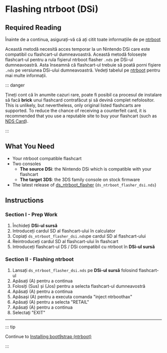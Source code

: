 # Flashing ntrboot (DSi)

## Required Reading

Înainte de a continua, asigurați-vă că ați citit toate informațiile de pe [ntrboot](ntrboot)

Această metodă necesită acces temporar la un Nintendo DSi care este compatibil cu flashcart-ul dumneavoastră. Această metodă folosește flashcart-ul pentru a rula fişierul ntrboot flasher `.nds` pe DSi-ul dumneavoastră. Asta înseamnă că flashcart-ul trebuie să poată porni fişiere `.nds` pe versiunea DSi-ului dumneavoastră. Vedeți tabelul pe [ntrboot](ntrboot) pentru mai multe informații.

::: danger

Țineți cont că în anumite cazuri rare, poate fi posibil ca procesul de instalare să facă **brick** unui flashcard contrafăcut și să devină complet nefolositor. This is unlikely, but nevertheless, only original listed flashcarts are supported. To reduce the chance of receiving a counterfeit card, it is recommended that you use a reputable site to buy your flashcart (such as [NDS Card](https://www.nds-card.com/)).

:::

## What You Need

- Your ntrboot compatible flashcart
- Two consoles
  - **The source DSi**: the Nintendo DSi which is compatible with your flashcart
  - **The target 3DS**: the 3DS family console on stock firmware
- The latest release of [ds_ntrboot_flasher](https://github.com/ntrteam/ds_ntrboot_flasher/releases/latest) (`ds_ntrboot_flasher_dsi.nds`)

## Instructions

### Section I - Prep Work

1. Închideți **DSi-ul sursă**
2. Introduceți cardul SD al flashcart-ului în calculator
3. Copiați `ds_ntrboot_flasher_dsi.nds`pe cardul SD al flashcart-ului
4. Reintroduceți cardul SD al flashcart-ului în flashcart
5. Introduceți flashcart-ul DS / DSi compatibil cu ntrboot în **DSi-ul sursă**

### Section II - Flashing ntrboot

1. Lansați `ds_ntrboot_flasher_dsi.nds` pe **DSi-ul sursă** folosind flashcart-ul
2. Apăsați (A) pentru a continua
3. Folosiți (Sus) și (Jos) pentru a selecta flashcart-ul dumneavostră
4. Apăsați (A) pentru a continua
5. Apăsași (A) pentru a executa comanda "inject ntrboothax"
6. Apăsați (A) pentru a selecta "RETAIL"
7. Apăsați (A) pentru a continua
8. Selectaţi "EXIT"

___

::: tip

Continue to [Installing boot9strap (ntrboot)](installing-boot9strap-\(ntrboot\))

:::
